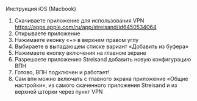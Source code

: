 Инструкция iOS (Macbook)

1. Скачиваете приложение для использования VPN https://apps.apple.com/ru/app/streisand/id6450534064
2. Открываете приложение
3. Нажимаете иконку «+» в верхнем правом углу
4. Выбираете в выпадающем списке вариант «Добавить из буфера»
5. Нажимаете кнопку включения на главном экране
6. Разрешаете приложению Streisand добавить новую конфигурацию ВПН
7. Готово, ВПН подключен и работает!
8. Сам впн можно включать с главного экрана приложение «Общие настройки», из самого скаченного приложения Streisand и из верхней шторки через пункт VPN 
